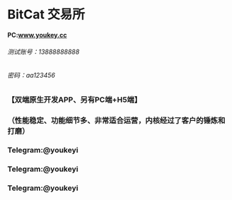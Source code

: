 # BitCat  交易所
#### PC:www.youkey.cc
###### 测试账号：13888888888
###### 密码：aa123456

### 【双端原生开发APP、另有PC端+H5端】
### （性能稳定、功能细节多、非常适合运营，内核经过了客户的锤炼和打磨）

### Telegram:@youkeyi
### Telegram:@youkeyi
### Telegram:@youkeyi




